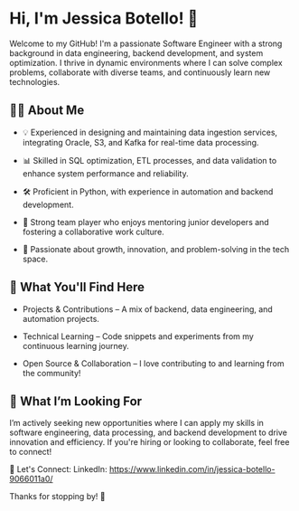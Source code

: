 <h1><strong>Hi, I'm Jessica Botello! 👋</strong></h1>

Welcome to my GitHub! I'm a passionate Software Engineer with a strong background in data engineering, backend development, and system optimization. I thrive in dynamic environments where I can solve complex problems, collaborate with diverse teams, and continuously learn new technologies.

<h2><strong>👩‍💻 About Me</strong></h2>

* 💡 Experienced in designing and maintaining data ingestion services, integrating Oracle, S3, and Kafka for real-time data processing.

* 📊 Skilled in SQL optimization, ETL processes, and data validation to enhance system performance and reliability.

* 🛠️ Proficient in Python, with experience in automation and backend development.

* 🤝 Strong team player who enjoys mentoring junior developers and fostering a collaborative work culture.

* 🚀 Passionate about growth, innovation, and problem-solving in the tech space.

<h2><strong>📂 What You'll Find Here</strong></h2>

* Projects & Contributions – A mix of backend, data engineering, and automation projects.

* Technical Learning – Code snippets and experiments from my continuous learning journey.

* Open Source & Collaboration – I love contributing to and learning from the community!

<h2><strong>🎯 What I’m Looking For</strong></h2>

I’m actively seeking new opportunities where I can apply my skills in software engineering, data processing, and backend development to drive innovation and efficiency. If you're hiring or looking to collaborate, feel free to connect!

📩 Let's Connect: LinkedIn: https://www.linkedin.com/in/jessica-botello-9066011a0/

Thanks for stopping by! 🚀
